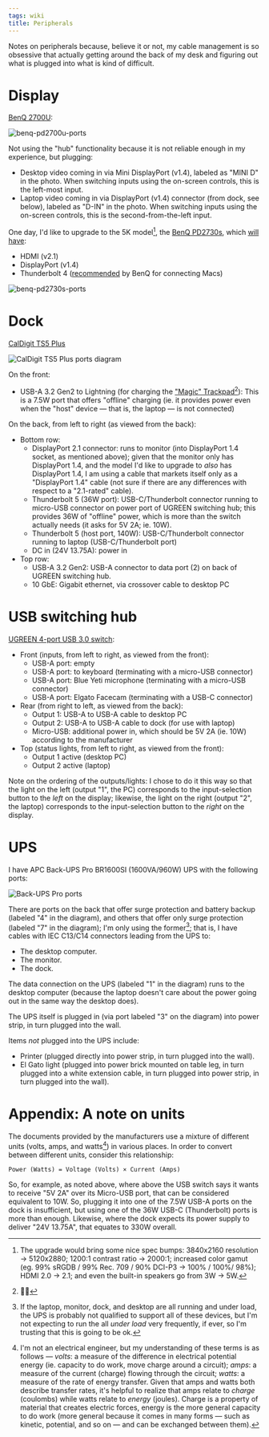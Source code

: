 ```yaml
---
tags: wiki
title: Peripherals
---
```


Notes on peripherals because, believe it or not, my cable management is so obsessive that actually getting around the back of my desk and figuring out what is plugged into what is kind of difficult.

# Display

[BenQ 2700U](https://www.benq.com/en-us/monitor/professional/pd2700u.html):

![benq-pd2700u-ports](/system/images/benq-pd2700u-ports.png)

Not using the "hub" functionality because it is not reliable enough in my experience, but plugging:

- Desktop video coming in via Mini DisplayPort (v1.4), labeled as "MINI D" in the photo. When switching inputs using the on-screen controls, this is the left-most input.
- Laptop video coming in via DisplayPort (v1.4) connector (from dock, see below), labeled as "D-IN" in the photo. When switching inputs using the on-screen controls, this is the second-from-the-left input.

One day, I'd like to upgrade to the 5K model[^pd2730s], the [BenQ PD2730s](https://www.benq.com/en-us/monitor/professional/pd2730s.html), which [will have](https://www.benq.com/en-us/monitor/professional/pd2730s/spec.html):

[^pd2730s]: The upgrade would bring some nice spec bumps: 3840x2160 resolution → 5120x2880; 1200:1 contrast ratio → 2000:1; increased color gamut (eg. 99% sRGDB / 99% Rec. 709 / 90% DCI-P3 → 100% / 100%/ 98%); HDMI 2.0 → 2.1; and even the built-in speakers go from 3W → 5W.

- HDMI (v2.1)
- DisplayPort (v1.4)
- Thunderbolt 4 ([recommended](https://www.benq.com/en-us/campaign/monitor-for-mac/articles/how-do-i-connect-my-mac-m1-to-benq-monitor-update.html) by BenQ for connecting Macs)

![benq-pd2730s-ports](/system/images/benq-pd2730s-ports.png)

# Dock

[CalDigit TS5 Plus](https://www.caldigit.com/thunderbolt-5-dock-ts5-plus/)

![CalDigit TS5 Plus ports diagram](/system/images/caldigit-ts5plus.png)

On the front:

- USB-A 3.2 Gen2 to Lightning (for charging the ["Magic" Trackpad](https://en.wikipedia.org/wiki/Magic_Trackpad)[^magic]): This is a 7.5W port that offers "offline" charging (ie. it provides power even when the "host" device — that is, the laptop — is not connected)

[^magic]: 🤦‍♂️

On the back, from left to right (as viewed from the back):

- Bottom row:
    - DisplayPort 2.1 connector: runs to monitor (into DisplayPort 1.4 socket, as mentioned above); given that the monitor only has DisplayPort 1.4, and the model I'd like to upgrade to _also_ has DisplayPort 1.4, I am using a cable that markets itself only as a "DisplayPort 1.4" cable (not sure if there are any differences with respect to a "2.1-rated" cable).
    - Thunderbolt 5 (36W port): USB-C/Thunderbolt connector running to micro-USB connector on power port of UGREEN switching hub; this provides 36W of "offline" power, which is more than the switch actually needs (it asks for 5V 2A; ie. 10W).
    - Thunderbolt 5 (host port, 140W): USB-C/Thunderbolt connector running to laptop (USB-C/Thunderbolt port)
    - DC in (24V 13.75A): power in
- Top row:
    - USB-A 3.2 Gen2: USB-A connector to data port (2) on back of UGREEN switching hub.
    - 10 GbE: Gigabit ethernet, via crossover cable to desktop PC

# USB switching hub

[UGREEN 4-port USB 3.0 switch](https://www.amazon.es/dp/B01N6GD9JO):

- Front (inputs, from left to right, as viewed from the front):
    - USB-A port: empty
    - USB-A port: to keyboard (terminating with a micro-USB connector)
    - USB-A port: Blue Yeti microphone (terminating with a micro-USB connector)
    - USB-A port: Elgato Facecam (terminating with a USB-C connector)
- Rear (from right to left, as viewed from the back):
    - Output 1: USB-A to USB-A cable to desktop PC
    - Output 2: USB-A to USB-A cable to dock (for use with laptop)
    - Micro-USB: additional power in, which should be 5V 2A (ie. 10W) according to the manufacturer
- Top (status lights, from left to right, as viewed from the front):
    - Output 1 active (desktop PC)
    - Output 2 active (laptop)

Note on the ordering of the outputs/lights: I chose to do it this way so that the light on the left (output "1", the PC) corresponds to the input-selection button to the _left_ on the display; likewise, the light on the right (output "2", the laptop) corresponds to the input-selection button to the _right_ on the display.

# UPS

I have APC Back-UPS Pro BR1600SI (1600VA/960W) UPS with the following ports:

![Back-UPS Pro ports](/system/images/apc-back-ups-pro-br1600si-ports.png)

There are ports on the back that offer surge protection and battery backup (labeled "4" in the diagram), and others that offer only surge protection (labeled "7" in the diagram); I'm only using the former[^overload]; that is, I have cables with IEC C13/C14 connectors leading from the UPS to:

[^overload]: If the laptop, monitor, dock, and desktop are all running and under load, the UPS is probably not qualified to support all of these devices, but I'm not expecting to run the all _under load_ very frequently, if ever, so I'm trusting that this is going to be ok.

- The desktop computer.
- The monitor.
- The dock.

The data connection on the UPS (labeled "1" in the diagram) runs to the desktop computer (because the laptop doesn't care about the power going out in the same way the desktop does).

The UPS itself is plugged in (via port labeled "3" on the diagram) into power strip, in turn plugged into the wall.

Items _not_ plugged into the UPS include:

- Printer (plugged directly into power strip, in turn plugged into the wall).
- El Gato light (plugged into power brick mounted on table leg, in turn plugged into a white extension cable, in turn plugged into power strip, in turn plugged into the wall).

# Appendix: A note on units

The documents provided by the manufacturers use a mixture of different units (volts, amps, and watts[^units]) in various places. In order to convert between different units, consider this relationship:

[^units]: I'm not an electrical engineer, but my understanding of these terms is as follows — _volts_: a measure of the difference in electrical potential energy (ie. capacity to do work, move charge around a circuit); _amps_: a measure of the current (charge) flowing through the circuit; _watts_: a measure of the rate of energy transfer. Given that amps and watts both describe transfer rates, it's helpful to realize that amps relate to _charge_ (coulombs) while watts relate to _energy_ (joules). Charge is a property of material that creates electric forces, energy is the more general capacity to do work (more general because it comes in many forms — such as kinetic, potential, and so on — and can be exchanged between them).

```
Power (Watts) = Voltage (Volts) × Current (Amps)
```

So, for example, as noted above, where above the USB switch says it wants to receive "5V 2A" over its Micro-USB port, that can be considered equivalent to 10W. So, plugging it into one of the 7.5W USB-A ports on the dock is insufficient, but using one of the 36W USB-C (Thunderbolt) ports is more than enough. Likewise, where the dock expects its power supply to deliver "24V 13.75A", that equates to 330W overall.
